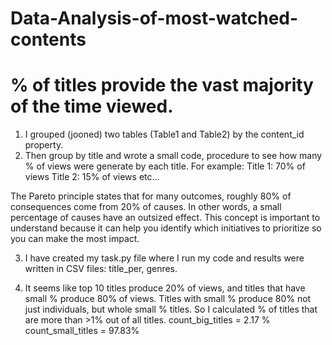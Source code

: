 # Data-Analysis-of-most-watched-contents
# % of titles provide the vast majority of the time viewed.

1) I grouped (jooned) two tables (Table1 and Table2) by the content_id property.
2) Then group by title and wrote a small code, procedure to see how many % of views were generate by each title.
For example:
Title 1: 70% of views
Title 2: 15% of views
etc...

The Pareto principle states that for many outcomes, roughly 80% of consequences come from 20% of causes. In other words, a small percentage of causes have an outsized effect. This concept is important to understand because it can help you identify which initiatives to prioritize so you can make the most impact.

3) I have created my task.py file where I run my code and results were written in CSV files: title_per, genres.

4) It seems like top 10 titles produce 20% of views, and titles that have small % produce 80% of views.
Titles with small % produce 80% not just individuals, but whole small %
titles.
So I calculated % of titles that are more than >1% out of all titles. count_big_titles = 2.17 %
count_small_titles = 97.83% 

